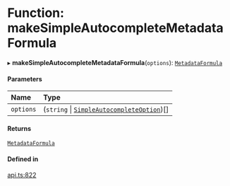 # Function: makeSimpleAutocompleteMetadataFormula

▸ **makeSimpleAutocompleteMetadataFormula**(`options`): [`MetadataFormula`](../types/MetadataFormula.md)

#### Parameters

| Name | Type |
| :------ | :------ |
| `options` | (`string` \| [`SimpleAutocompleteOption`](../interfaces/SimpleAutocompleteOption.md))[] |

#### Returns

[`MetadataFormula`](../types/MetadataFormula.md)

#### Defined in

[api.ts:822](https://github.com/coda/packs-sdk/blob/main/api.ts#L822)
